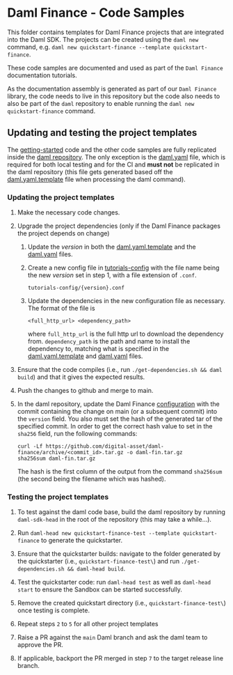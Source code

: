 # Daml Finance - Code Samples

This folder contains templates for Daml Finance projects that are integrated into the Daml SDK.
The projects can be created using the `daml new` command, e.g.
`daml new quickstart-finance --template quickstart-finance`.

These code samples are documented and used as part of the `Daml Finance` documentation tutorials.

As the documentation assembly is generated as part of our `Daml Finance` library, the code needs to
live in this repository but the code also needs to also be part of the `daml` repository to enable
running the `daml new quickstart-finance` command.

## Updating and testing the project templates

The [getting-started](getting-started/) code and the other code samples are fully replicated
inside the
[daml repository](https://github.com/digital-asset/daml/blob/main/templates/BUILD.bazel#L113).
The only exception is the [daml.yaml](getting-started/daml.yaml) file, which is required for both
local testing and for the CI and **must not** be replicated in the daml repository (this file gets
generated based off the [daml.yaml.template](getting-started/daml.yaml.template) file when
processing the daml command).

### Updating the project templates

1. Make the necessary code changes.

2. Upgrade the project dependencies (only if the Daml Finance packages the project depends on change)

    1. Update the *version* in both the [daml.yaml.template](getting-started/daml.yaml.template) and
    the [daml.yaml](getting-started/daml.yaml) files.

    2. Create a new config file in [tutorials-config](tutorials-config/) with the file name
    being the new *version* set in step 1, with a file extension of `.conf`.

        ```{}
        tutorials-config/{version}.conf
        ```

    3. Update the dependencies in the new configuration file as necessary. The format of the file is

        ```{}
        <full_http_url> <dependency_path>
        ```

        where `full_http_url` is the full http url to download the dependency from. `dependency_path` is
        the path and name to install the dependency to, matching what is specified in the
    [daml.yaml.template](getting-started/daml.yaml.template) and
    [daml.yaml](getting-started/daml.yaml) files.

3. Ensure that the code compiles (i.e., run `./get-dependencies.sh && daml build`) and that it gives
the expected results.

4. Push the changes to github and merge to main.

5. In the daml repository, update the Daml Finance
   [configuration](https://github.com/digital-asset/daml/tree/main/daml_finance_dep.bzl)
   with the commit containing the change on main (or a subsequent commit) into the `version` field.
   You also must set the hash of the generated tar of the specified commit. In order to get the
   correct hash value to set in the `sha256` field, run the following commands:

   ```shell
   curl -Lf https://github.com/digital-asset/daml-finance/archive/<commit_id>.tar.gz -o daml-fin.tar.gz
   sha256sum daml-fin.tar.gz
   ```

   The hash is the first column of the output from the command `sha256sum` (the second being the
   filename which was hashed).

### Testing the project templates

1. To test against the daml code base, build the daml repository by running `daml-sdk-head` in the
   root of the repository (this may take a while...).

2. Run `daml-head new quickstart-finance-test --template quickstart-finance` to generate the
   quickstarter.

3. Ensure that the quickstarter builds: navigate to the folder generated by the quickstarter
    (i.e., `quickstart-finance-test\`) and run `./get-dependencies.sh && daml-head build`.

4. Test the quickstarter code: run `daml-head test` as
well as `daml-head start` to ensure the Sandbox can be started successfully.

5. Remove the created quickstart directory (i.e., `quickstart-finance-test\`) once testing is
    complete.

6. Repeat steps `2` to `5` for all other project templates

7. Raise a PR against the `main` Daml branch and ask the daml team to approve the PR.

8. If applicable, backport the PR merged in step `7` to the target release line branch.
